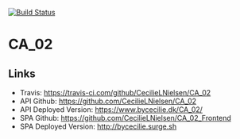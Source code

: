 [![Build Status](https://travis-ci.com/CecilieLNielsen/CA_02.svg?branch=master)](https://travis-ci.com/CecilieLNielsen/CA_02)

# CA_02

## Links
- Travis: https://travis-ci.com/github/CecilieLNielsen/CA_02
- API Github: https://github.com/CecilieLNielsen/CA_02
- API Deployed Version: https://www.bycecilie.dk/CA_02/
- SPA Github: https://github.com/CecilieLNielsen/CA_02_Frontend
- SPA Deployed Version: http://bycecilie.surge.sh
